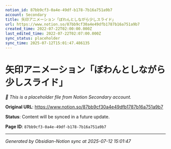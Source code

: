 ```yaml
---
notion_id: 87bb9cf3-0a4e-49df-b178-7b16a751a9b7
account: Secondary
title: 矢印アニメーション「ぼわんとしながら少しスライド」
url: https://www.notion.so/87bb9cf30a4e49dfb1787b16a751a9b7
created_time: 2022-07-22T02:00:00.000Z
last_edited_time: 2022-07-22T02:07:00.000Z
sync_status: placeholder
sync_time: 2025-07-12T15:01:47.486135
---
```


# 矢印アニメーション「ぼわんとしながら少しスライド」

*🔄 This is a placeholder file from Notion Secondary account.*

**Original URL**: https://www.notion.so/87bb9cf30a4e49dfb1787b16a751a9b7

**Status**: Content will be synced in a future update.

**Page ID**: `87bb9cf3-0a4e-49df-b178-7b16a751a9b7`

---

*Generated by Obsidian-Notion sync at 2025-07-12 15:01:47*
